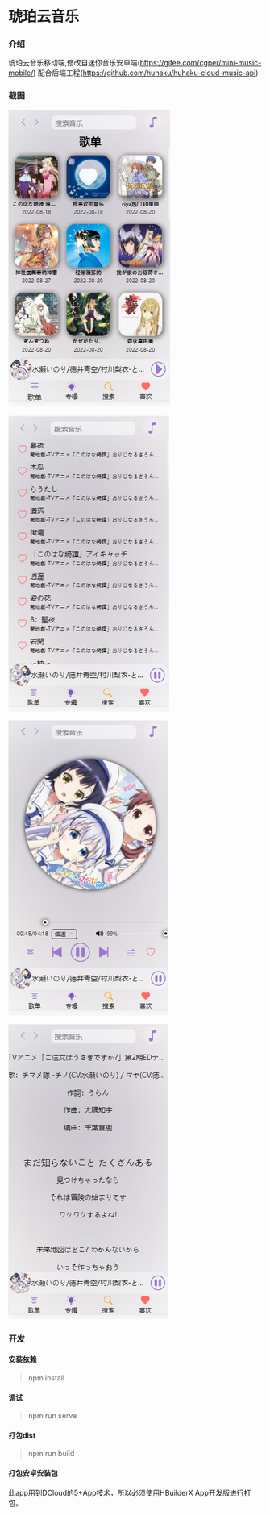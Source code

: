 # 琥珀云音乐

### 介绍
琥珀云音乐移动端,修改自迷你音乐安卓端(https://gitee.com/cgper/mini-music-mobile/)
配合后端工程(https://github.com/huhaku/huhaku-cloud-music-api)

### 截图
![image-20220827210334644](assets/image-20220827210334644.png)

![image-20220827210402182](assets/image-20220827210402182.png)

![image-20220827210420429](assets/image-20220827210420429.png)

![image-20220827210454861](assets/image-20220827210454861.png)

### 开发

#### 安装依赖
> npm install
#### 调试
> npm run serve
#### 打包dist
> npm run build
#### 打包安卓安装包
此app用到DCloud的5+App技术，所以必须使用HBuilderX App开发版进行打包。

